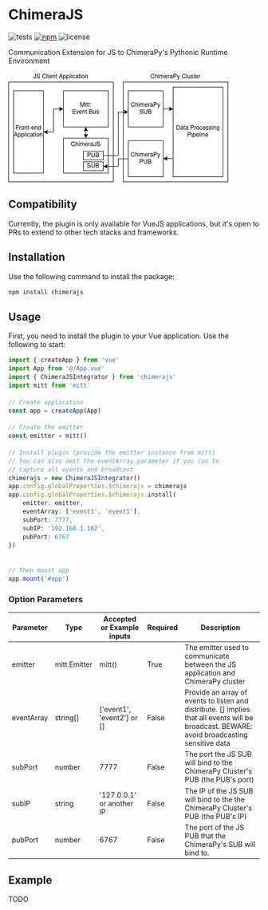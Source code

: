 # ChimeraJS

![tests](https://img.shields.io/github/actions/workflow/status/oele-isis-vanderbilt/ChimeraJS/test.yml)
[![npm](https://img.shields.io/npm/v/chimerajs)](https://npmjs.com/package/chimerajs)
![license](https://img.shields.io/github/license/oele-isis-vanderbilt/ChimeraJS)

Communication Extension for JS to ChimeraPy's Pythonic Runtime Environment

![Architecture Diagram](./docs/_static/ChimeraJS.drawio.png)

## Compatibility

Currently, the plugin is only available for VueJS applications, but it's open to PRs to extend to other tech stacks and frameworks.

## Installation

Use the following command to install the package:

```bash
npm install chimerajs
```

## Usage

First, you need to install the plugin to your Vue application. Use the following to start:

```js
import { createApp } from 'vue'
import App from '@/App.vue'
import { ChimeraJSIntegrator } from 'chimerajs'
import mitt from 'mitt'

// Create application
const app = createApp(App)

// Create the emitter
const emitter = mitt()

// Install plugin (provide the emitter instance from mitt)
// You can also omit the eventArray parameter if you can to
// capture all events and broadcast
chimerajs = new ChimeraJSIntegrator()
app.config.globalProperties.$chimerajs = chimerajs
app.config.globalProperties.$chimerajs.install(
    emitter: emitter,
    eventArray: ['event1', 'event1'],
    subPort: 7777,
    subIP: '192.168.1.102',
    pubPort: 6767
})


// Then mount app
app.mount('#app')
```

### Option Parameters

| Parameter  | Type         | Accepted or Example inputs | Required | Description                                                                                                                                  |
|------------|--------------|----------------------------|----------|----------------------------------------------------------------------------------------------------------------------------------------------|
| emitter    | mitt.Emitter | mitt()                     | True     | The emitter used to communicate between the JS application and ChimeraPy cluster                                                             |
| eventArray | string[]     | ['event1', 'event2'] or [] | False    | Provide an array of events to listen and distribute. [] implies that all events will be broadcast. BEWARE: avoid broadcasting sensitive data |
| subPort    | number       | 7777                       | False    | The port the JS SUB will bind to the ChimeraPy Cluster's PUB (the PUB's port)                                                                |
| subIP      | string       | '127.0.0.1' or another IP  | False    | The IP of the JS SUB will bind to the the ChimeraPy Cluster's PUB (the PUB's IP)                                                             |
| pubPort    | number       | 6767                       | False    | The port of the JS PUB that the ChimeraPy's SUB will bind to.                                                                                |

## Example

TODO
